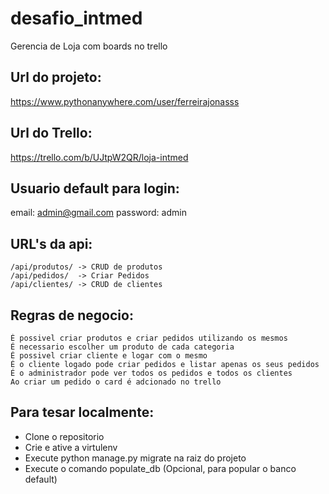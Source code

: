 # desafio_intmed
Gerencia de Loja com boards no trello

## Url do projeto:
https://www.pythonanywhere.com/user/ferreirajonasss

## Url do Trello:
https://trello.com/b/UJtpW2QR/loja-intmed

## Usuario default para login:
email: admin@gmail.com
password: admin

## URL's da api:

    /api/produtos/ -> CRUD de produtos
    /api/pedidos/  -> Criar Pedidos
    /api/clientes/ -> CRUD de clientes

## Regras de negocio:

    É possivel criar produtos e criar pedidos utilizando os mesmos
    É necessario escolher um produto de cada categoria
    É possivel criar cliente e logar com o mesmo
    É o cliente logado pode criar pedidos e listar apenas os seus pedidos
    É o administrador pode ver todos os pedidos e todos os clientes
    Ao criar um pedido o card é adcionado no trello

## Para tesar localmente:
- Clone o repositorio
- Crie e ative a virtulenv 
- Execute python manage.py migrate na raiz do projeto
- Execute o comando populate_db (Opcional, para popular o banco default)




